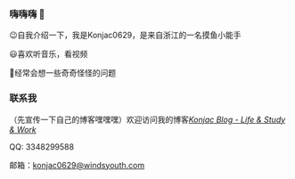 ### 嗨嗨嗨 👋

😉自我介绍一下，我是Konjac0629，是来自浙江的一名摸鱼小能手

😃喜欢听音乐，看视频

🤔经常会想一些奇奇怪怪的问题

### 联系我

（先宣传一下自己的博客嘿嘿嘿）欢迎访问我的博客[*Konjac Blog - Life & Study & Work*](https://www.konjac.blog)

QQ: 3348299588

邮箱：konjac0629@windsyouth.com
